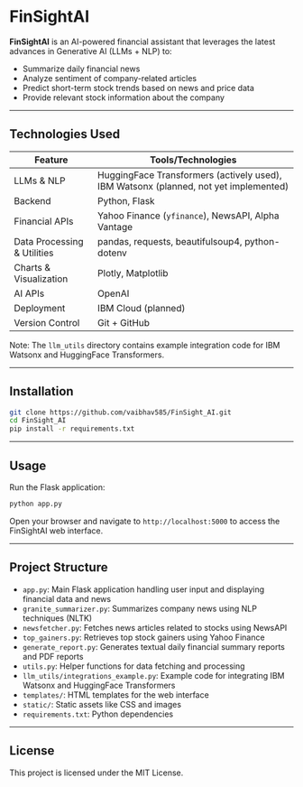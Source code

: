 # FinSightAI

**FinSightAI** is an AI-powered financial assistant that leverages the latest advances in Generative AI (LLMs + NLP) to:

- Summarize daily financial news
- Analyze sentiment of company-related articles
- Predict short-term stock trends based on news and price data
- Provide relevant stock information about the company

---

## Technologies Used

| Feature                     | Tools/Technologies                                                                                   |
|-----------------------------|----------------------------------------------------------------------------------------------------|
| LLMs & NLP                  | HuggingFace Transformers (actively used), IBM Watsonx (planned, not yet implemented)               |
| Backend                     | Python, Flask                                                                                       |
| Financial APIs              | Yahoo Finance (`yfinance`), NewsAPI, Alpha Vantage                                                 |
| Data Processing & Utilities | pandas, requests, beautifulsoup4, python-dotenv                                                    |
| Charts & Visualization      | Plotly, Matplotlib                                                                                  |
| AI APIs                     | OpenAI                                                                                            |
| Deployment                  | IBM Cloud (planned)                                                                                |
| Version Control             | Git + GitHub                                                                                       |

Note: The `llm_utils` directory contains example integration code for IBM Watsonx and HuggingFace Transformers.

---

## Installation

```bash
git clone https://github.com/vaibhav585/FinSight_AI.git
cd FinSight_AI
pip install -r requirements.txt
```

---

## Usage

Run the Flask application:

```bash
python app.py
```

Open your browser and navigate to `http://localhost:5000` to access the FinSightAI web interface.

---

## Project Structure

- `app.py`: Main Flask application handling user input and displaying financial data and news
- `granite_summarizer.py`: Summarizes company news using NLP techniques (NLTK)
- `newsfetcher.py`: Fetches news articles related to stocks using NewsAPI
- `top_gainers.py`: Retrieves top stock gainers using Yahoo Finance
- `generate_report.py`: Generates textual daily financial summary reports and PDF reports
- `utils.py`: Helper functions for data fetching and processing
- `llm_utils/integrations_example.py`: Example code for integrating IBM Watsonx and HuggingFace Transformers
- `templates/`: HTML templates for the web interface
- `static/`: Static assets like CSS and images
- `requirements.txt`: Python dependencies

---

## License

This project is licensed under the MIT License.
